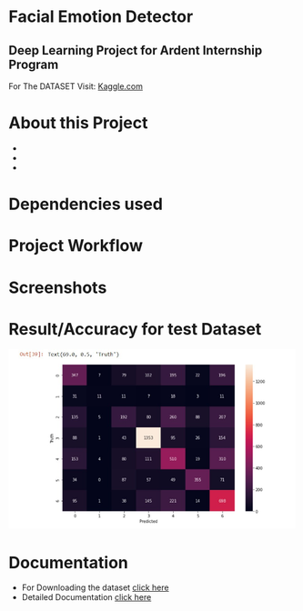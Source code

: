 # Facial Emotion Detector
<h2>Deep Learning Project for Ardent Internship Program</h2>


For The DATASET Visit: [Kaggle.com](https://www.kaggle.com/msambare/fer2013)


# About this Project

- 
- 
- 
# Dependencies used
# Project Workflow
# Screenshots
# Result/Accuracy for test Dataset
<div>
  <img src="https://github.com/CEMK-SKR/Face_Emotion_Detector/blob/main/Documentation/screenshots/result.jpg?raw=true"/>
</div>

# Documentation
- For Downloading the dataset [click here](https://www.kaggle.com/msambare/fer2013)
- Detailed Documentation [click here](https://github.com/CEMK-SKR/Face_Emotion_Detector/blob/main/Documentation/README.md)

